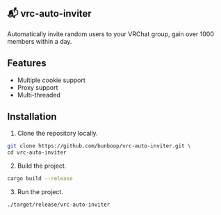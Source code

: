 ## 📬 vrc-auto-inviter

Automatically invite random users to your VRChat group, gain over 1000 members within a day.

## Features

* Multiple cookie support
* Proxy support
* Multi-threaded

## Installation

1. Clone the repository locally.

```sh
git clone https://github.com/bunboop/vrc-auto-inviter.git \
cd vrc-auto-inviter
```

2. Build the project.

```sh
cargo build --release
```

3. Run the project.

```sh
./target/release/vrc-auto-inviter
```